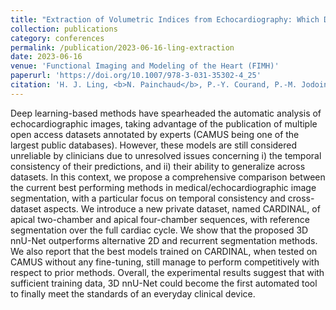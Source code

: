 ```yaml
---
title: "Extraction of Volumetric Indices from Echocardiography: Which Deep Learning Solution for Clinical Use?"
collection: publications
category: conferences
permalink: /publication/2023-06-16-ling-extraction
date: 2023-06-16
venue: 'Functional Imaging and Modeling of the Heart (FIMH)'
paperurl: 'https://doi.org/10.1007/978-3-031-35302-4_25'
citation: 'H. J. Ling, <b>N. Painchaud</b>, P.-Y. Courand, P.-M. Jodoin, D. Garcia, and O. Bernard, &quot;Extraction of Volumetric Indices from Echocardiography: Which Deep Learning Solution for Clinical Use?,&quot; in proc. <i>Functional Imaging and Modeling of the Heart (FIMH)</i>, 2023, pp. 245-254.'
---
```


Deep learning-based methods have spearheaded the automatic analysis of echocardiographic images, taking advantage of the publication of multiple open access datasets annotated by experts (CAMUS being one of the largest public databases). However, these models are still considered unreliable by clinicians due to unresolved issues concerning i) the temporal consistency of their predictions, and ii) their ability to generalize across datasets. In this context, we propose a comprehensive comparison between the current best performing methods in medical/echocardiographic image segmentation, with a particular focus on temporal consistency and cross-dataset aspects. We introduce a new private dataset, named CARDINAL, of apical two-chamber and apical four-chamber sequences, with reference segmentation over the full cardiac cycle. We show that the proposed 3D nnU-Net outperforms alternative 2D and recurrent segmentation methods. We also report that the best models trained on CARDINAL, when tested on CAMUS without any fine-tuning, still manage to perform competitively with respect to prior methods. Overall, the experimental results suggest that with sufficient training data, 3D nnU-Net could become the first automated tool to finally meet the standards of an everyday clinical device.